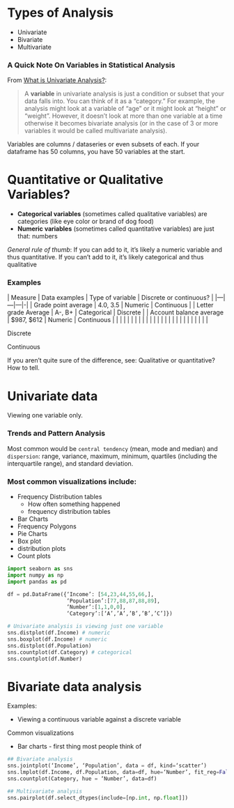 # Types of Analysis 
* Univariate
* Bivariate
* Multivariate

### A Quick Note On Variables in Statistical Analysis
From [What is Univariate Analysis?](https://www.statisticshowto.com/univariate/):
>A **variable** in univariate analysis is just a condition or subset that your data falls into. You can think of it as a “category.” For example, the analysis might look at a variable of “age” or it might look at “height” or “weight”. However, it doesn’t look at more than one variable at a time otherwise it becomes bivariate analysis (or in the case of 3 or more variables it would be called multivariate analysis).

Variables are columns / dataseries or even subsets of each. If your dataframe has 50 columns, you have 50 variables at the start. 

# Quantitative or Qualitative Variables?
* **Categorical variables** (sometimes called qualitative variables) are categories (like eye color or brand of dog food) 
* **Numeric variables** (sometimes called quantitative variables) are just that: numbers

*General rule of thumb*: If you can add to it, it’s likely a numeric variable and thus quantitative. If you can’t add to it, it’s likely categorical and thus qualitative 

### Examples 
| Measure | Data examples | Type of variable | Discrete or continuous? |
|—|—|—|-|
| Grade point average | 4.0, 3.5 | Numeric | Continuous |
| Letter grade Average |  A-, B+ | Categorical | Discrete |
| Account balance average | $987, $612 | Numeric | Continuous |
|   |   |   |   |
|   |   |   |   |
|   |   |   |   |
|   |   |   |   |
|   |   |   |   |

Discrete 

Continuous 

If you aren’t quite sure of the difference, see: Qualitative or quantitative? How to tell.

# Univariate data
Viewing one variable only. 

### Trends and Pattern Analysis 
Most common would be `central tendency` (mean, mode and median) and `dispersion`: range, variance, maximum, minimum, quartiles (including the interquartile range), and standard deviation.

### Most common visualizations include:
* Frequency Distribution tables
   * How often something happened
   * frequency distribution tables
* Bar Charts
* Frequency Polygons
* Pie Charts
* Box plot
* distribution plots
* Count plots

```python 
import seaborn as sns
import numpy as np
import pandas as pd

df = pd.DataFrame({‘Income’: [54,23,44,55,66,],
                   ‘Population’:[77,88,87,88,89],
                   ‘Number’:[1,1,0,0],
                   ‘Category’:[‘A’,’A’,’B’,’B’,’C’]})

# Univariate analysis is viewing just one variable
sns.distplot(df.Income) # numeric
sns.boxplot(df.Income) # numeric
sns.distplot(df.Population)
sns.countplot(df.Category) # categorical
sns.countplot(df.Number)
```

# Bivariate data analysis 
Examples:
* Viewing a continuous variable against a discrete variable 

Common visualizations 
* Bar charts - first thing most people think of 

```python 
## Bivariate analysis
sns.jointplot(‘Income’, ‘Population’, data = df, kind=‘scatter’)
sns.lmplot(df.Income, df.Population, data=df, hue=‘Number’, fit_reg=False)
sns.countplot(Category, hue = ‘Number’, data=df)
```

```python 
## Multivariate analysis
sns.pairplot(df.select_dtypes(include=[np.int, np.float]])

``` 
